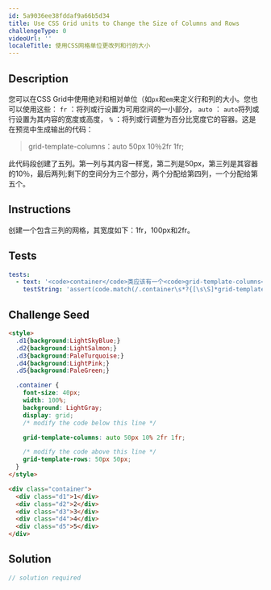 ```yaml
---
id: 5a9036ee38fddaf9a66b5d34
title: Use CSS Grid units to Change the Size of Columns and Rows
challengeType: 0
videoUrl: ''
localeTitle: 使用CSS网格单位更改列和行的大小
---
```


## Description
<section id="description">您可以在CSS Grid中使用绝对和相对单位（如<code>px</code>和<code>em</code>来定义行和列的大小。您也可以使用这些： <code>fr</code> ：将列或行设置为可用空间的一小部分， <code>auto</code> ： <code>auto</code>将列或行设置为其内容的宽度或高度， <code>%</code> ：将列或行调整为百分比宽度它的容器。这是在预览中生成输出的代码： <blockquote> grid-template-columns：auto 50px 10％2fr 1fr; </blockquote>此代码段创建了五列。第一列与其内容一样宽，第二列是50px，第三列是其容器的10％，最后两列;剩下的空间分为三个部分，两个分配给第四列，一个分配给第五个。 </section>

## Instructions
<section id="instructions">创建一个包含三列的网格，其宽度如下：1fr，100px和2fr。 </section>

## Tests
<section id='tests'>

```yml
tests:
  - text: '<code>container</code>类应该有一个<code>grid-template-columns</code>属性，该属性有三列，宽度如下： <code>1fr, 100px, and 2fr</code> 。'
    testString: 'assert(code.match(/.container\s*?{[\s\S]*grid-template-columns\s*?:\s*?1fr\s*?100px\s*?2fr\s*?;[\s\S]*}/gi), ''<code>container</code> class should have a <code>grid-template-columns</code> property that has three columns with the following widths: <code>1fr, 100px, and 2fr</code>.'');'

```

</section>

## Challenge Seed
<section id='challengeSeed'>

<div id='html-seed'>

```html
<style>
  .d1{background:LightSkyBlue;}
  .d2{background:LightSalmon;}
  .d3{background:PaleTurquoise;}
  .d4{background:LightPink;}
  .d5{background:PaleGreen;}

  .container {
    font-size: 40px;
    width: 100%;
    background: LightGray;
    display: grid;
    /* modify the code below this line */

    grid-template-columns: auto 50px 10% 2fr 1fr;

    /* modify the code above this line */
    grid-template-rows: 50px 50px;
  }
</style>

<div class="container">
  <div class="d1">1</div>
  <div class="d2">2</div>
  <div class="d3">3</div>
  <div class="d4">4</div>
  <div class="d5">5</div>
</div>

```

</div>



</section>

## Solution
<section id='solution'>

```js
// solution required
```
</section>
